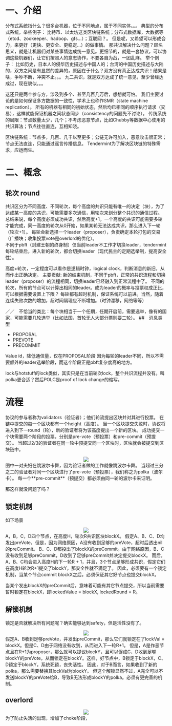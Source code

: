 # 一、介绍
分布式系统指什么？很多台机器，位于不同地点，属于不同实体。。。
典型的分布式系统，举些例子：
比特币、以太坊这类区块链系统；分布式数据库，大数据等（etcd、zookeeper、hadoop、gfs...）；互联网？。 
但是呢，又希望可以形成合力，来更好（更快、更安全、更稳定...）的做事情。
那共识解决什么问题？顾名思义，就是让机器们对某些事情达成统一意见。更细节的，就是一套协议，可以协调这些机器们，让它们按照人的意志协作，不要各自为战，一团乱麻。
举个例子：
比如历史，日本人的侵华历史描述与中国人的；台湾的中国历史描述与大陆的，双方之间是有显然的差异的，原因在于什么？双方没有真正达成共识！结果是啥，争吵不断，冲突不止。。。
九二共识，就是双方达成了统一意见，至少曾经达成过，现在貌似。。。

这还只是两个参与方，涉及到多个、甚至几百几万后，想想就可怕。
我们主要讨论的是如何保证多方数据的一致性，学术上也称作SMR（state machine replication）。
所有的机器有相同的初始状态，然后均已相同的顺序执行请求（交易），这样就能保证机器之间状态同步（consistency的问题先不讨论）。
传统系统的局限：节点数量太少，几个；不考虑恶意节点，比如Chubby等数据中心使用的共识算法；节点往往直连，互相知晓。  

区块链系统：节点多，几百、几千以至更多；公链无许可加入，恶意攻击很正常；节点无法直连，只能通过谣言传播信息。
Tendermint为了解决区块链的特殊需求，应运而生。

# 二、概念
## 轮次 round
共识区分为不同高度、不同轮次，每个高度的共识只能有唯一的决定（块），为了达成某一高度的共识，可能需要多次通信，用轮次来划分整个共识的通信过程。
总结来说，每个高度必须成功共识，然后高度+1。一个高度的共识可能需要多轮才能完成，同一高度的轮次从0开始，如果某轮无法达成共识，那么进入下一轮（轮次+1）。
每轮会新选择一个leader（proposer），负责确定本轮打包的交易（广播块；收集投票vote是overlord的优化）。  
不同于pbft（封建王朝的终身制）仅当前leader不工作才切换leader，tendermint每轮结束后，进入新的轮次，都会切换leader（现代民主的定期选举制，提高安全性）。

高度+轮次，一定程度可以看作是逻辑时钟，logical clock，判断消息的新旧，从而作出正确决定。
主要贡献: 新的结束机制，不同于pbft，正常的共识流程和切换leader（proposer）的流程相同，切换leader已经融入到正常流程中了。
不同的轮次，所有的节点可以计算出相同的leader。成为leader的概率与投票权成正比，可以根据需要设置上下限？
每轮都有超时机制，保证系统可以前进。当然，随着连续失败次数的增加，超时间隔理应不断增加。（时钟漂移，网络等等）

／／　不恰当的类比：每个块相当于一个任期，任期开启前，需要选举，像有的国家，可能需要几轮选举（比如法国，首轮无人大部分票则要二轮）。
##　消息类型
- PROPOSAL
- PREVOTE
- PRECOMMIT

Value id，降低通信量，仅在PROPOSAL阶段
因为每轮的leader不同，所以不需要额外的leader选举阶段，而这个阶段正是pbft复杂度高的地方。

lock与hotstuff的lock类似，其实只是在当前轮次lock，整个共识流程并没有。叫polka更合适？然后POLC是proof of lock change的缩写。

# 流程
协议的参与者称为validators（验证者）；他们轮流提出区块并对其进行投票。 在链中提交的每一个区块都有一个height（高度）。 当一个区块提交失败时，协议将进入到下一round（轮），新的验证者将为该高度提出一个新的区块。 成功提交一个块需要两个阶段的投票，分别是pre-vote（预投票）和pre-commit（预提交）。 当超过2/3的验证者在同一轮中预提交同一个区块时，区块就会被提交到区块链中。
<div align=center><img src="./consensus_logic.png"></div>
图中一对夫妇在跳波尔卡舞，因为验证者做的工作就像跳波尔卡舞。 当超过三分之二的验证者对同一个区块进行了pre-vote（预投票），我们称之为polka（波尔卡）。 每一个**pre-commit**（预提交）都必须由同一轮的波尔卡来证明。

那这样就没问题了吗？
## 锁定机制
如下场景
<div align=center><img src="./unsafety.drawio.png"></div>
A，B，C，D四个节点，在高度H，轮次R共识区块blockX。
假定A、B、C、D均发出preVote，但是，因为网络原因，A没有收到足够的preVote，超时后透出nil的preCommit。
B、C、D都投出了blockX的preCommit。由于网络原因，B、C没有收到足够preCommit，D收到了足够preCommit并决定提交blockX。
而后，A、B、C均会进入高度H的下一轮R + 1，并且，3个节点足够形成共识，假定它们在高度H轮次R+1提交了blockY，那安全性就不满足了。
因此，必须要有一个锁定机制，当某个节点commit blockX之后，必须保证其它好节点也提交blockX。

当某个发出blockX的preCommit后，意味着可能有其它节点提交，所以当前需要暂时锁定在blockX，即lockedValue = blockX, lockedRound = R。

## 解锁机制
锁定是否就解决所有问题呢？确实能够达到safety，但是活性没有了。
<div align=center><img src="./unliveness.drawio.png"></div>
假定A、B收到足够preVote，并发出preCommit，那么它们就锁定在了lockVal = blockX。但是C、D由于网络没有收到，从而进入下一轮R+1。
但是，A是作恶节点且在R+1为proposer，那么就可以提议blockY，且可以促成C、D收到足够blockY的preVote，从而锁定在blockY。这样，好节点中，B锁定于blockX，C、D锁定于blockY，系统死锁，丧失活性。
因此，对于B而言，如果收到了新的polka，那么需要替换其lockVal为blockY。
但这个解锁显然不过，A完全可以不发送blockY的preVote给B，导致B无法形成blockY的polka。必须有更完善的机制。

## overlord
<div align=center><img src="./overlord.png"></div>
为了防止失活的出现，增加了choke阶段，